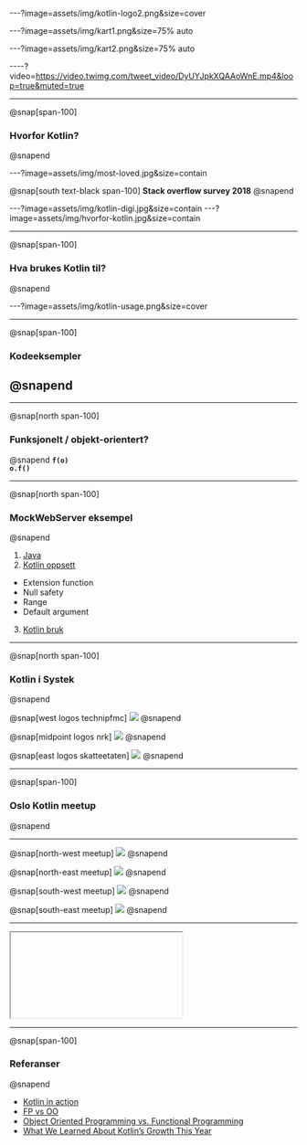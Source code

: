 ---?image=assets/img/kotlin-logo2.png&size=cover

---?image=assets/img/kart1.png&size=75% auto

---?image=assets/img/kart2.png&size=75% auto

----?video=https://video.twimg.com/tweet_video/DyUYJpkXQAAoWnE.mp4&loop=true&muted=true

---
@snap[span-100]
### Hvorfor Kotlin?
@snapend

---?image=assets/img/most-loved.jpg&size=contain

@snap[south text-black span-100]
**Stack overflow survey 2018**
@snapend


---?image=assets/img/kotlin-digi.jpg&size=contain
---?image=assets/img/hvorfor-kotlin.jpg&size=contain

---

@snap[span-100]
### Hva brukes Kotlin til?
@snapend

---?image=assets/img/kotlin-usage.png&size=cover

---
@snap[span-100]
### Kodeeksempler
@snapend
---

---
@snap[north span-100]
### Funksjonelt / objekt-orientert?
@snapend
**`f(o)`**
<br>
**`o.f()`**

---
@snap[north span-100]
### MockWebServer eksempel
@snapend

1. [Java](https://github.com/square/okhttp/tree/master/mockwebserver#example)
2. [Kotlin oppsett](https://github.com/Skatteetaten/gobo/blob/master/src/test/kotlin/no/skatteetaten/aurora/gobo/integration/mockWebServer.kt#L55)
  * Extension function
  * Null safety
  * Range
  * Default argument
3. [Kotlin bruk](https://github.com/Skatteetaten/gobo/blob/master/src/test/kotlin/no/skatteetaten/aurora/gobo/integration/boober/UserSettingsServiceTest.kt#L32)

---
@snap[north span-100]
### Kotlin i Systek
@snapend

@snap[west logos technipfmc]
![](assets/img/technipfmc-logo.png)
@snapend

@snap[midpoint logos nrk]
![](assets/img/nrk-logo.gif)
@snapend

@snap[east logos skatteetaten]
![](assets/img/skatteetaten-logo.png)
@snapend

---
@snap[span-100]
### Oslo Kotlin meetup
@snapend

---

@snap[north-west meetup]
![](assets/img/kotlin-meetup1.jpg)
@snapend

@snap[north-east meetup]
![](assets/img/kotlin-meetup3.jpg)
@snapend

@snap[south-west meetup]
![](assets/img/kotlin-meetup2.jpg)
@snapend

@snap[south-east meetup]
![](assets/img/kotlin-meetup4.jpg)
@snapend

---

<iframe class="stretch" data-src="https://www.meetup.com/meetup-group-nWeRbyMu/"></iframe>

---
@snap[span-100]
### Referanser
@snapend

* [Kotlin in action](https://www.amazon.com/Kotlin-Action-Dmitry-Jemerov/dp/1617293296)
* [FP vs OO](https://blog.cleancoder.com/uncle-bob/2018/04/13/FPvsOO.html)
* [Object Oriented Programming vs. Functional Programming](https://www.codenewbie.org/blogs/object-oriented-programming-vs-functional-programming)
* [What We Learned About Kotlin’s Growth This Year](https://thenewstack.io/what-we-learned-about-kotlins-growth-this-year/)

